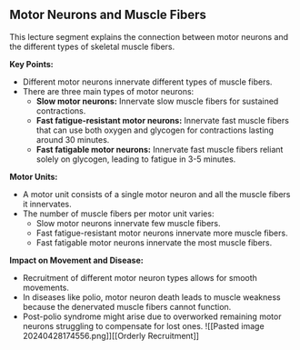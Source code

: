 ## Motor Neurons and Muscle Fibers

This lecture segment explains the connection between motor neurons and the different types of skeletal muscle fibers.

**Key Points:**

- Different motor neurons innervate different types of muscle fibers.
- There are three main types of motor neurons:
    - **Slow motor neurons:** Innervate slow muscle fibers for sustained contractions.
    - **Fast fatigue-resistant motor neurons:** Innervate fast muscle fibers that can use both oxygen and glycogen for contractions lasting around 30 minutes.
    - **Fast fatigable motor neurons:** Innervate fast muscle fibers reliant solely on glycogen, leading to fatigue in 3-5 minutes.

**Motor Units:**

- A motor unit consists of a single motor neuron and all the muscle fibers it innervates.
- The number of muscle fibers per motor unit varies:
    - Slow motor neurons innervate few muscle fibers.
    - Fast fatigue-resistant motor neurons innervate more muscle fibers.
    - Fast fatigable motor neurons innervate the most muscle fibers.

**Impact on Movement and Disease:**

- Recruitment of different motor neuron types allows for smooth movements.
- In diseases like polio, motor neuron death leads to muscle weakness because the denervated muscle fibers cannot function.
- Post-polio syndrome might arise due to overworked remaining motor neurons struggling to compensate for lost ones.
![[Pasted image 20240428174556.png]][[Orderly Recruitment]]
